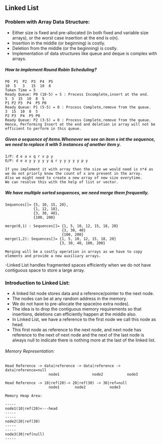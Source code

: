 
## Linked List

### Problem with Array Data Structure:

- Either size is fixed and pre-allocated (in both fixed and variable size arrays), or the worst case insertion at the end is o(n).
- Insertion in the middle (or beginning) is costly.
- Deletion from the middle (or the beginning) is costly.
- Implementation of data structures like queue and deque is complex with arrays.

##### How to implement Round Robin Scheduling?

```text
P0  P1  P2  P3  P4  P5
10  5   3   15  10  8
Token Time = 5
Ready Queue: P0 (10-5) = 5 : Process Incomplete,insert at the end.
5  3  15  10  8  5
P1 P2 P3  P4  P5 P0 
Ready Queue: P1 (5-5) = 0 : Process Complete,remove from the queue.
3  15  10  8  5
P2 P3  P4  P5 P0
Ready Queue: P2 (3-5) = 0 : Process Complete,remove from the queue. 
Hence, Performing Insert at the end and deletion in array will not be efficient to perform in this queue.
```

##### Given a sequence of items.Whenever we see an item x int the sequence, we need to replace it with 5 instances of another item y.

```text
I/P: d e a x q r x p y
O/P: d e a y y y y y q r y y y y y p y

If you implement it with array then the size we would need is n*4 as we do not priorly know the count of x are present in the array.
Also we might need to create a new array of new size everytime.
We can resolve this with the help of list or vector.
```

##### We have multiple sorted sequences, we need merge them frequently.

```text
Sequences[]= {5, 10, 15, 20},
             {1, 12, 18},
             {3, 30, 40},
             {100, 200}
             
merge(0,1) : Sequences[]= {1, 5, 10, 12, 15, 18, 20} 
                          {3, 30, 40}
                          {100, 200}
merge(1,2): Sequences[]= {1, 5, 10, 12, 15, 18, 20}
                         {3, 30, 40, 100, 200}

Merging will be a costly operation in arrays as we have to copy elements and provide a new auxiliary arrays.                                                  
```

-Linked List handles fragmented spaces efficiently when we do not have contiguous space to store a large array.

### Introduction to Linked List:

- A linked list node stores data and a reference/pointer to the next node.
- The nodes can be at any random address in the memory.
- We do not have to pre-allocate the space(no extra nodes).
- The idea is to drop the contiguous memory requirements so that insertions, deletions can efficiently happen at the middle also.
- In Linked List, we have a reference to the first node we call this node as head.
- This first node as reference to the next node, and next node has reference to the next of next node and the next of the last node is always null to indicate there is nothing more at the last of the linked list.

###### Memory Representation:
```text
Head Reference -> data|reference -> data|reference -> data|reference=null
                    node1               node2           node3
                    
Head Reference -> 10|ref(20)-> 20|ref(30) -> 30|ref=null
                    node1       node2           node3                   
                    
Memory Heap Area: 
             
-----
node1(10|ref(20)<---head
-----
-----
node2(20|ref(30)
-----
-----
node3(30|ref(null)
-----
```